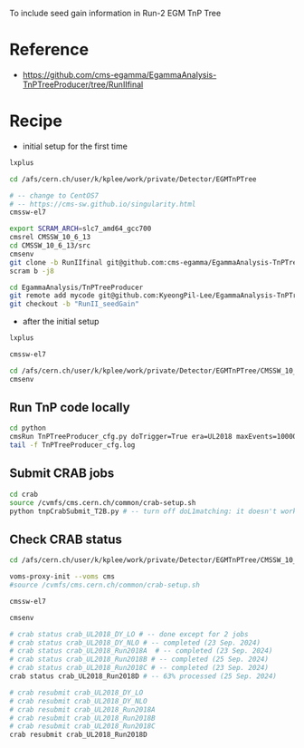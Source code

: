 To include seed gain information in Run-2 EGM TnP Tree

# Reference

* https://github.com/cms-egamma/EgammaAnalysis-TnPTreeProducer/tree/RunIIfinal

# Recipe

* initial setup for the first time

```bash
lxplus

cd /afs/cern.ch/user/k/kplee/work/private/Detector/EGMTnPTree

# -- change to CentOS7
# -- https://cms-sw.github.io/singularity.html
cmssw-el7

export SCRAM_ARCH=slc7_amd64_gcc700
cmsrel CMSSW_10_6_13
cd CMSSW_10_6_13/src
cmsenv
git clone -b RunIIfinal git@github.com:cms-egamma/EgammaAnalysis-TnPTreeProducer.git EgammaAnalysis/TnPTreeProducer
scram b -j8

cd EgammaAnalysis/TnPTreeProducer
git remote add mycode git@github.com:KyeongPil-Lee/EgammaAnalysis-TnPTreeProducer.git
git checkout -b "RunII_seedGain"

```

* after the initial setup

```bash
lxplus

cmssw-el7

cd /afs/cern.ch/user/k/kplee/work/private/Detector/EGMTnPTree/CMSSW_10_6_13/src/EgammaAnalysis/TnPTreeProducer
cmsenv
```

## Run TnP code locally

```bash
cd python
cmsRun TnPTreeProducer_cfg.py doTrigger=True era=UL2018 maxEvents=10000 >&TnPTreeProducer_cfg.log& \
tail -f TnPTreeProducer_cfg.log

```



## Submit CRAB jobs

```bash
cd crab
source /cvmfs/cms.cern.ch/common/crab-setup.sh
python tnpCrabSubmit_T2B.py # -- turn off doL1matching: it doesn't work if doL1matching=True...

```



## Check CRAB status

```bash
cd /afs/cern.ch/user/k/kplee/work/private/Detector/EGMTnPTree/CMSSW_10_6_13/src/EgammaAnalysis/TnPTreeProducer/crab/crab_2024-09-19

voms-proxy-init --voms cms
#source /cvmfs/cms.cern.ch/common/crab-setup.sh

cmssw-el7

cmsenv

# crab status crab_UL2018_DY_LO # -- done except for 2 jobs
# crab status crab_UL2018_DY_NLO # -- completed (23 Sep. 2024)
# crab status crab_UL2018_Run2018A  # -- completed (23 Sep. 2024)
# crab status crab_UL2018_Run2018B # -- completed (25 Sep. 2024)
# crab status crab_UL2018_Run2018C # -- completed (23 Sep. 2024)
crab status crab_UL2018_Run2018D # -- 63% processed (25 Sep. 2024)

# crab resubmit crab_UL2018_DY_LO
# crab resubmit crab_UL2018_DY_NLO
# crab resubmit crab_UL2018_Run2018A
# crab resubmit crab_UL2018_Run2018B
# crab resubmit crab_UL2018_Run2018C
crab resubmit crab_UL2018_Run2018D
```

